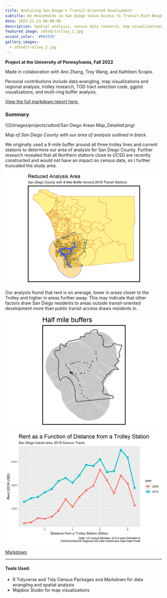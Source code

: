 ```yaml
---
title: Analyzing San Diego's Transit-Oriented Development
subtitle: Do Households in San Diego Value Access to Transit-Rich Neighborhoods? 
date: 2022-11-23 00:00:00.
description: Spatial analysis, census data research, map visualizations 
featured_image: sdtod/trolley_2.jpg
accent_color: '#993333'
gallery_images:
  - sdtod/trolley_2.jpg
---
```


**Project at the University of Pennsylvania, Fall 2022**

Made in collaboration with Ann Zhang, Troy Wang, and Kathleen Scopis. 

Personal contributions include data wrangling, map visualizations and regional analysis, trolley research, TOD tract selection code, ggplot visualizations, and multi-ring buffer analysis.

[View the full markdown report here.](https://bennkeel.github.io/documents/Keel_SanDiegoTOD.html)

### Summary

![](/images/projects/sdtod/San Diego Areas Map_Detailed.png)

*Map of San Diego County with our area of analysis outlined in black.*

We originally used a 9-mile buffer around all three trolley lines and current stations to determine our area of analysis for San Diego County. Further research revealed that all Northern stations close to UCSD are recently constructed and would not have an impact on census data, so I further truncated the study area.

![](/images/projects/sdtod/areaOfAnalysis.png)

Our analysis found that rent is on average, lower in areas closer to the Trolley and higher in areas further away. This may indicate that other factors draw San Diego residents to areas outside transit-oriented development more than public transit access draws residents in.

![](/images/projects/sdtod/mrb_map.png)

![](/images/projects/sdtod/mrb_graph.png)

[Markdown](https://bennkeel.github.io/documents/Keel_SanDiegoTOD.html)

---

#### Tools Used:
* R Tidyverse and Tidy Census Packages and Markdown for data wrangling and spatial analysis
* Mapbox Studio for map visualizations